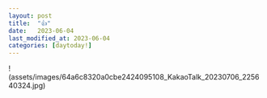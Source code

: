 ```yaml
---
layout: post
title:  "👍"
date:   2023-06-04
last_modified_at: 2023-06-04
categories: [daytoday!]
---
```


!(assets/images/64a6c8320a0cbe2424095108_KakaoTalk_20230706_225640324.jpg)

